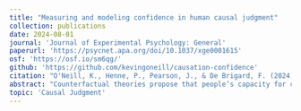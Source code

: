 ```yaml
---
title: "Measuring and modeling confidence in human causal judgment"
collection: publications
date: 2024-08-01
journal: 'Journal of Experimental Psychology: General'
paperurl: 'https://psycnet.apa.org/doi/10.1037/xge0001615'
osf: 'https://osf.io/sm6qg/'
github: 'https://github.com/kevingoneill/causation-confidence'
citation: "O'Neill, K., Henne, P., Pearson, J., & De Brigard, F. (2024). Modeling confidence in causal judgments. Journal of Experimental Psychology: General, 153(8), 2142–2159."
abstract: "Counterfactual theories propose that people’s capacity for causal judgment depends on their ability to consider alternative possibilities: The lightning strike caused the forest fire because had it not struck, the forest fire would not have ensued. To accommodate a variety of psychological effects on causal judgment, a range of recent accounts have proposed that people probabilistically sample counterfactual alternatives from which they compute a graded measure of causal strength. While such models successfully describe the influence of the statistical normality (i.e., the base rate) of the candidate and alternate causes on causal judgments, we show that they make further untested predictions about how normality influences people’s confidence in their causal judgments. In a large (N = 3,020) sample of participants in a causal judgment task, we found that normality indeed influences people’s confidence in their causal judgments and that these influences were predicted by a counterfactual sampling model in which people are more confident in a causal relationship when the effect of the cause is less variable among imagined counterfactual possibilities."
topic: 'Causal Judgment'
---
```

